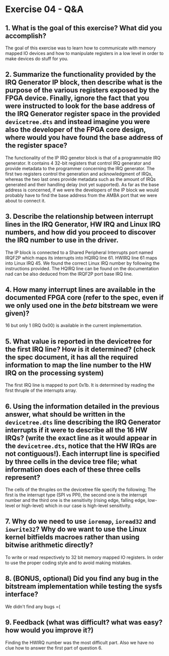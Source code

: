 # Exercise 04 - Q&A

## 1. What is the goal of this exercise? What did you accomplish?
The goal of this exercise was to learn how to communicate with memory mapped IO devices and how to manipulate registers in a low level in order to make devices do stuff for you.

## 2. Summarize the functionality provided by the IRQ Generator IP block, then describe what is the purpose of the various registers exposed by the FPGA device. Finally, ignore the fact that you were instructed to look for the base address of the IRQ Generator register space in the provided `devicetree.dts` and instead imagine you were also the developer of the FPGA core design, where would you have found the base address of the register space?
The functionality of the IP IRQ genetor block is that of a programmable IRQ generator. It contains 4 32-bit registers that control IRQ generator and provide metadata to the programmer concerning the IRQ generator. The first two registers control the generation and acknowledgment of IRQs, whereas the two last ones provide metadata such as the amount of IRQs generated and their handling delay (not yet supported). As far as the base address is concerned, if we were the developers of the IP block we would probably have to find the base address from the AMBA port that we were about to connect it.

## 3. Describe the relationship between interrupt lines in the IRQ Generator, HW IRQ and Linux IRQ numbers, and how did you proceed to discover the IRQ number to use in the driver.
The IP block is connected to a Shared Peripheral Interrupts port named IRQF2P which maps its interrupts into HQIRQ line 61. HWIRQ line 61 maps into Linux IRQ 45. We found the correct Linux IRQ number by following the instructions provided. The HQIRQ line can be found on the documentation nad can be also deduced from the IRQF2P port base IRQ line.

## 4. How many interrupt lines are available in the documented FPGA core (refer to the spec, even if we only used one in the *beta* bitstream we were given)?
16 but only 1 (IRQ 0x00) is available in the current implementation.

## 5. What value is reported in the devicetree for the first IRQ line? How is it determined? (check the spec document, it has all the required information to map the line number to the HW IRQ on the processing system)
The first IRQ line is mapped to port 0x1b. It is determined by reading the first thruple of the interrupts array. 

## 6. Using the information detailed in the previous answer, what should be written in the `devicetree.dts` line describing the IRQ Generator interrupts if it were to describe all the 16 HW IRQs? (write the exact line as it would appear in the `devicetree.dts`, notice that the HW IRQs are not contiguous!). Each interrupt line is specified by three cells in the device tree file; what information does each of these three cells represent?
The cells of the thruples on the devicetree file specify the following; The first is the interrupt type (SPI vs PPI), the second one is the interrupt number and the third one is the sensitivity (rising edge, falling edge, low-level or high-level) which in our case is high-level sensitivity.

## 7. Why do we need to use `ioremap`, `ioread32` and `iowrite32`? Why do we want to use the Linux kernel bitfields macroes rather than using bitwise arithmetic directly?
To write or read respectively to 32 bit memory mapped IO registers. In order to use the proper coding style and to avoid making mistakes.

## 8. (BONUS, optional) Did you find any bug in the bitstream implementation while testing the sysfs interface?
We didn't find any bugs =(

## 9. Feedback (what was difficult? what was easy? how would you improve it?)
Finding the HWIRQ number was the most difficult part. Also we have no clue how to answer the first part of question 6.
